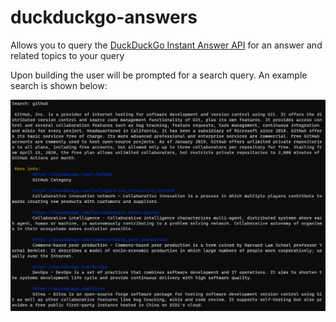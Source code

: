 # duckduckgo-answers
Allows you to query the [DuckDuckGo Instant Answer API](https://api.duckduckgo.com/api) for an answer and related topics to your query

Upon building the user will be prompted for a search query. An example search is shown below:

![example-query.png](https://github.com/matthewlmitchell/duckduckgo-answers/blob/master/screenshot/example-query.png)
